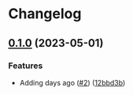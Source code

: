 # Changelog

## [0.1.0](https://github.com/VincentVerweij/ADOFieldsUpdater/compare/v0.0.1...v0.1.0) (2023-05-01)


### Features

* Adding days ago ([#2](https://github.com/VincentVerweij/ADOFieldsUpdater/issues/2)) ([12bbd3b](https://github.com/VincentVerweij/ADOFieldsUpdater/commit/12bbd3b6588d3ad2cb7a3b8cb10df5925cd360f5))
